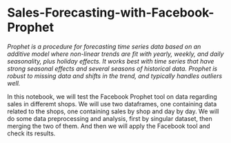 # Sales-Forecasting-with-Facebook-Prophet

<i>Prophet is a procedure for forecasting time series data based on an additive model where non-linear trends are fit with yearly, weekly, and daily seasonality, plus holiday effects. It works best with time series that have strong seasonal effects and several seasons of historical data. Prophet is robust to missing data and shifts in the trend, and typically handles outliers well.</i>

In this notebook, we will test the Facebook Prophet tool on data regarding sales in differemt shops. We will use two dataframes, one containing data related to the shops, one containing sales by shop and day by day. We will do some data preprocessing and analysis, first by singular dataset, then merging the two of them. And then we will apply the Facebook tool and check its results.
